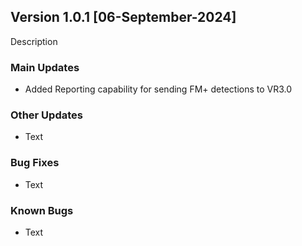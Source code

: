 ## Version 1.0.1 [06-September-2024]
Description

### Main Updates
- Added Reporting capability for sending FM+ detections to VR3.0
  
### Other Updates
- Text

### Bug Fixes
- Text

### Known Bugs
- Text

